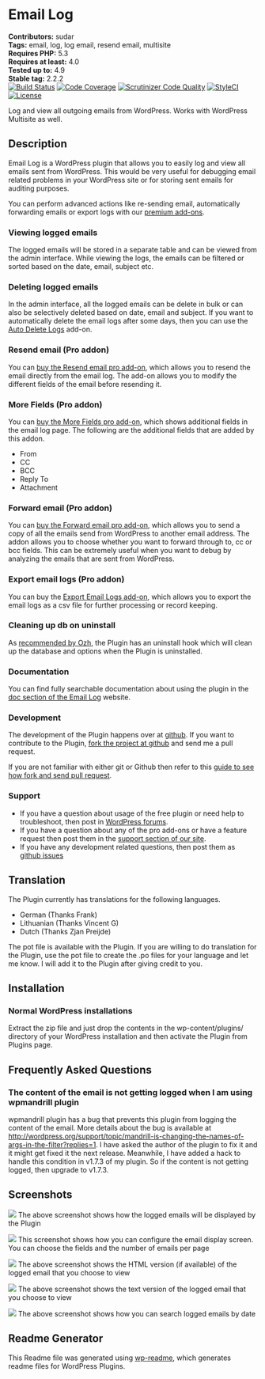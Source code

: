 # Email Log #
**Contributors:** sudar  
**Tags:** email, log, log email, resend email, multisite  
**Requires PHP:** 5.3  
**Requires at least:** 4.0  
**Tested up to:** 4.9  
**Stable tag:** 2.2.2  
[![Build Status](https://scrutinizer-ci.com/g/sudar/email-log/badges/build.png?b=master)](https://scrutinizer-ci.com/g/sudar/email-log/build-status/master) [![Code Coverage](https://scrutinizer-ci.com/g/sudar/email-log/badges/coverage.png?b=master)](https://scrutinizer-ci.com/g/sudar/email-log/?branch=master) [![Scrutinizer Code Quality](https://scrutinizer-ci.com/g/sudar/email-log/badges/quality-score.png?b=master)](https://scrutinizer-ci.com/g/sudar/email-log/?branch=master) [![StyleCI](https://styleci.io/repos/7374859/shield?branch=master)](https://styleci.io/repos/7374859) [![License](https://img.shields.io/badge/license-GPL--2.0%2B-red.svg)](https://wordpress.org/about/license/)

Log and view all outgoing emails from WordPress. Works with WordPress Multisite as well.

## Description ##

Email Log is a WordPress plugin that allows you to easily log and view all emails sent from WordPress.
This would be very useful for debugging email related problems in your WordPress site or for storing sent emails for auditing purposes.

You can perform advanced actions like re-sending email, automatically forwarding emails or export logs with our [premium add-ons](https://wpemaillog.com/store/?utm_campaign=Upsell&utm_medium=wporg&utm_source=readme&utm_content=store).

### Viewing logged emails

The logged emails will be stored in a separate table and can be viewed from the admin interface.
While viewing the logs, the emails can be filtered or sorted based on the date, email, subject etc.

### Deleting logged emails

In the admin interface, all the logged emails can be delete in bulk or can also be selectively deleted based on date, email and subject.
If you want to automatically delete the email logs after some days, then you can use the [Auto Delete Logs](https://wpemaillog.com/addons/auto-delete-logs/?utm_campaign=Upsell&utm_medium=wporg&utm_source=readme&utm_content=dl) add-on.

### Resend email (Pro addon)

You can [buy the Resend email pro add-on](https://wpemaillog.com/addons/resend-email/?utm_campaign=Upsell&utm_medium=wporg&utm_source=readme&utm_content=re),
which allows you to resend the email directly from the email log.
The add-on allows you to modify the different fields of the email before resending it.

### More Fields (Pro addon)

You can [buy the More Fields pro add-on](https://wpemaillog.com/addons/more-fields/?utm_campaign=Upsell&utm_medium=wporg&utm_source=readme&utm_content=mf),
which shows additional fields in the email log page. The following are the additional fields that are added by this addon.

- From
- CC
- BCC
- Reply To
- Attachment

### Forward email (Pro addon)

You can [buy the Forward email pro add-on](https://wpemaillog.com/addons/more-fields/?utm_campaign=Upsell&utm_medium=wporg&utm_source=readme&utm_content=fe),
which allows you to send a copy of all the emails send from WordPress to another email address.
The addon allows you to choose whether you want to forward through to, cc or bcc fields.
This can be extremely useful when you want to debug by analyzing the emails that are sent from WordPress.

### Export email logs (Pro addon)

You can buy the [Export Email Logs add-on](https://wpemaillog.com/addons/export-logs/?utm_campaign=Upsell&utm_medium=wporg&utm_source=readme&utm_content=el), which allows you to export the email logs as a csv file for further processing or record keeping.

### Cleaning up db on uninstall

As [recommended by Ozh][1], the Plugin has an uninstall hook which will clean up the database and options when the Plugin is uninstalled.

 [1]: http://sudarmuthu.com/blog/2009/10/07/lessons-from-wordpress-plugin-competition.html

### Documentation

You can find fully searchable documentation about using the plugin in the [doc section of the Email Log](https://wpemaillog.com/docs/) website.

### Development

The development of the Plugin happens over at [github](http://github.com/sudar/email-log).
If you want to contribute to the Plugin, [fork the project at github](http://github.com/sudar/email-log) and send me a pull request.

If you are not familiar with either git or Github then refer to this [guide to see how fork and send pull request](http://sudarmuthu.com/blog/contributing-to-project-hosted-in-github).

### Support

- If you have a question about usage of the free plugin or need help to troubleshoot, then post in [WordPress forums](https://wordpress.org/support/plugin/email-log).
- If you have a question about any of the pro add-ons or have a feature request then post them in the [support section of our site](https://wpemaillog.com/support/?utm_campaign=Upsell&utm_medium=wporg&utm_source=readme&utm_content=support).
- If you have any development related questions, then post them as [github issues](https://github.com/sudar/email-log/issues)

## Translation ##

The Plugin currently has translations for the following languages.

*   German (Thanks Frank)
*   Lithuanian (Thanks  Vincent G)
*   Dutch (Thanks Zjan Preijde)

The pot file is available with the Plugin.
If you are willing to do translation for the Plugin, use the pot file to create the .po files for your language and let me know.
I will add it to the Plugin after giving credit to you.

## Installation ##

### Normal WordPress installations

Extract the zip file and just drop the contents in the wp-content/plugins/ directory of your WordPress installation and then activate the Plugin from Plugins page.

## Frequently Asked Questions ##

### The content of the email is not getting logged when I am using wpmandrill plugin

wpmandrill plugin has a bug that prevents this plugin from logging the content of the email.
More details about the bug is available at http://wordpress.org/support/topic/mandrill-is-changing-the-names-of-args-in-the-filter?replies=1.
I have asked the author of the plugin to fix it and it might get fixed it the next release.
Meanwhile, I have added a hack to handle this condition in v1.7.3 of my plugin. So if the content is not getting logged, then upgrade to v1.7.3.

## Screenshots ##

![](assets-wp-repo/screenshot-1.png)
The above screenshot shows how the logged emails will be displayed by the Plugin

![](assets-wp-repo/screenshot-2.png)
This screenshot shows how you can configure the email display screen. You can choose the fields and the number of emails per page

![](assets-wp-repo/screenshot-3.png)
The above screenshot shows the HTML version (if available) of the logged email that you choose to view

![](assets-wp-repo/screenshot-4.png)
The above screenshot shows the text version of the logged email that you choose to view

![](assets-wp-repo/screenshot-5.png)
The above screenshot shows how you can search logged emails by date

## Readme Generator ##

This Readme file was generated using <a href = 'http://sudarmuthu.com/wordpress/wp-readme'>wp-readme</a>, which generates readme files for WordPress Plugins.
